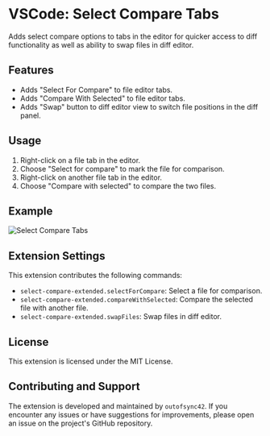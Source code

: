 # VSCode: Select Compare Tabs

Adds select compare options to tabs in the editor for quicker access to diff functionality as well as ability to swap files in diff editor.

## Features

- Adds "Select For Compare" to file editor tabs.
- Adds "Compare With Selected" to file editor tabs.
- Adds "Swap" button to diff editor view to switch file positions in the diff panel.

## Usage

1. Right-click on a file tab in the editor.
2. Choose "Select for compare" to mark the file for comparison.
3. Right-click on another file tab in the editor.
4. Choose "Compare with selected" to compare the two files.

## Example

![Select Compare Tabs](https://raw.githubusercontent.com/outofsync42/select-compare-tabs/master/img/select-compare-tabs.gif)

## Extension Settings

This extension contributes the following commands:

- `select-compare-extended.selectForCompare`: Select a file for comparison.
- `select-compare-extended.compareWithSelected`: Compare the selected file with another file.
- `select-compare-extended.swapFiles`: Swap files in diff editor.

## License

This extension is licensed under the MIT License.

## Contributing and Support

The extension is developed and maintained by `outofsync42`. If you encounter any issues or have suggestions for improvements, please open an issue on the project's GitHub repository.

